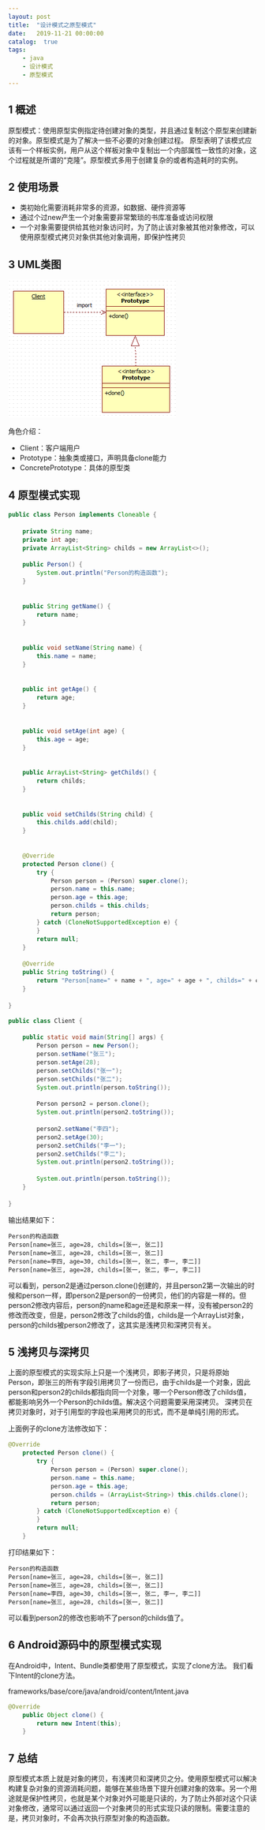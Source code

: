 ```yaml
---
layout: post
title:  "设计模式之原型模式"
date:   2019-11-21 00:00:00
catalog:  true
tags:
    - java
    - 设计模式
    - 原型模式
---
```




## 1 概述

原型模式：使用原型实例指定待创建对象的类型，并且通过复制这个原型来创建新的对象。原型模式是为了解决一些不必要的对象创建过程。 原型表明了该模式应该有一个样板实例，用户从这个样板对象中复制出一个内部属性一致性的对象，这个过程就是所谓的“克隆”。原型模式多用于创建复杂的或者构造耗时的实例。

## 2 使用场景

- 类初始化需要消耗非常多的资源，如数据、硬件资源等
- 通过个过new产生一个对象需要非常繁琐的书库准备或访问权限
- 一个对象需要提供给其他对象访问时，为了防止该对象被其他对象修改，可以使用原型模式拷贝对象供其他对象调用，即保护性拷贝

## 3 UML类图

![uml-prototype](/images/design-partten/uml-prototype.PNG)

角色介绍：

- Client：客户端用户
- Prototype：抽象类或接口，声明具备clone能力
- ConcretePrototype：具体的原型类

## 4 原型模式实现

```java
public class Person implements Cloneable {

	private String name;
	private int age;
	private ArrayList<String> childs = new ArrayList<>();
	
	public Person() {
		System.out.println("Person的构造函数");
	}

	
	public String getName() {
		return name;
	}


	public void setName(String name) {
		this.name = name;
	}


	public int getAge() {
		return age;
	}


	public void setAge(int age) {
		this.age = age;
	}

    
	public ArrayList<String> getChilds() {
		return childs;
	}


	public void setChilds(String child) {
		this.childs.add(child);
	}


	@Override
	protected Person clone() {
		try {
			Person person = (Person) super.clone();
			person.name = this.name;
			person.age = this.age;
			person.childs = this.childs;
			return person;
		} catch (CloneNotSupportedException e) {
		}
		return null;
	}
	
	@Override
	public String toString() {
		return "Person[name=" + name + ", age=" + age + ", childs=" + childs + "]";
	}
	
}
```

```java
public class Client {

	public static void main(String[] args) {
        Person person = new Person();
        person.setName("张三");
        person.setAge(28);
        person.setChilds("张一");
        person.setChilds("张二");
        System.out.println(person.toString());
        
        Person person2 = person.clone();
        System.out.println(person2.toString());
        
        person2.setName("李四");
        person2.setAge(30);
        person2.setChilds("李一");
        person2.setChilds("李二");
        System.out.println(person2.toString());
        
        System.out.println(person.toString());
    }

}
```

输出结果如下：

```
Person的构造函数
Person[name=张三, age=28, childs=[张一, 张二]]
Person[name=张三, age=28, childs=[张一, 张二]]
Person[name=李四, age=30, childs=[张一, 张二, 李一, 李二]]
Person[name=张三, age=28, childs=[张一, 张二, 李一, 李二]]
```

可以看到，person2是通过person.clone()创建的，并且person2第一次输出的时候和person一样，即person2是person的一份拷贝，他们的内容是一样的。但person2修改内容后，person的name和age还是和原来一样，没有被person2的修改而改变，但是，person2修改了childs的值，childs是一个ArrayList<String>对象，person的childs被person2修改了，这其实是浅拷贝和深拷贝有关。

## 5 浅拷贝与深拷贝

上面的原型模式的实现实际上只是一个浅拷贝，即影子拷贝，只是将原始Person，即张三的所有字段引用拷贝了一份而已，由于childs是一个对象，因此person和person2的childs都指向同一个对象，哪一个Person修改了childs值，都能影响另外一个Person的childs值。解决这个问题需要采用深拷贝。
深拷贝在拷贝对象时，对于引用型的字段也采用拷贝的形式，而不是单纯引用的形式。

上面例子的clone方法修改如下：

```java
@Override
	protected Person clone() {
		try {
			Person person = (Person) super.clone();
			person.name = this.name;
			person.age = this.age;
			person.childs = (ArrayList<String>) this.childs.clone();
			return person;
		} catch (CloneNotSupportedException e) {
		}
		return null;
	}
```

打印结果如下：

```
Person的构造函数
Person[name=张三, age=28, childs=[张一, 张二]]
Person[name=张三, age=28, childs=[张一, 张二]]
Person[name=李四, age=30, childs=[张一, 张二, 李一, 李二]]
Person[name=张三, age=28, childs=[张一, 张二]]
```

可以看到person2的修改也影响不了person的childs值了。

## 6 Android源码中的原型模式实现

在Android中，Intent、Bundle类都使用了原型模式，实现了clone方法。 我们看下Intent的clone方法。

frameworks/base/core/java/android/content/Intent.java

```java
@Override
    public Object clone() {
        return new Intent(this);
    }
```

## 7 总结

原型模式本质上就是对象的拷贝，有浅拷贝和深拷贝之分。使用原型模式可以解决构建复杂对象的资源消耗问题，能够在某些场景下提升创建对象的效率。另一个用途就是保护性拷贝，也就是某个对象对外可能是只读的，为了防止外部对这个只读对象修改，通常可以通过返回一个对象拷贝的形式实现只读的限制。需要注意的是，拷贝对象时，不会再次执行原型对象的构造函数。